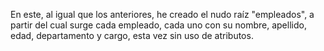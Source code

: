 En este, al igual que los anteriores, he creado el nudo raíz "empleados", a partir del cual surge cada empleado, cada uno con su nombre, apellido, edad, departamento y cargo, esta vez sin uso de atributos.